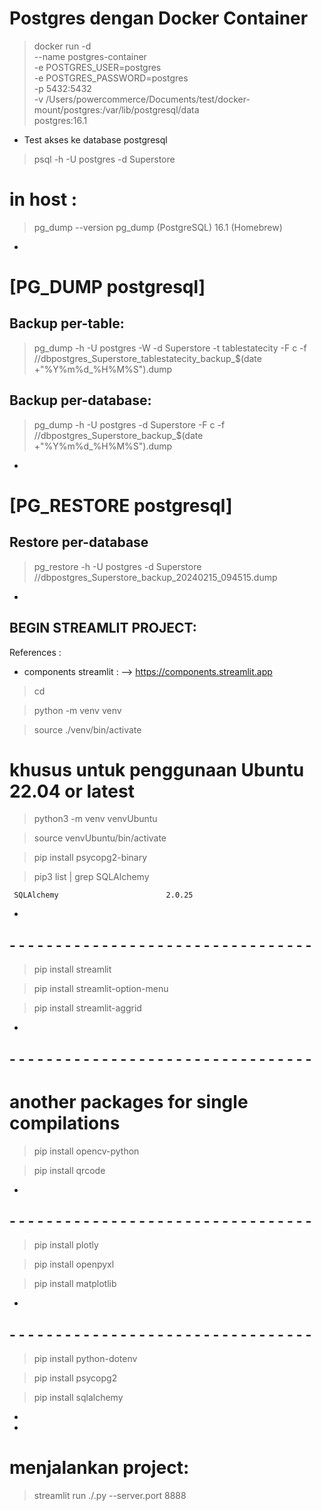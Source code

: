 
# Postgres dengan Docker Container
> docker run -d \
  --name postgres-container \
  -e POSTGRES_USER=postgres \
  -e POSTGRES_PASSWORD=postgres \
  -p 5432:5432 \
  -v /Users/powercommerce/Documents/test/docker-mount/postgres:/var/lib/postgresql/data \
  postgres:16.1

- Test akses ke database postgresql
> psql -h <HOST-IP> -U postgres -d Superstore

# in host :
> pg_dump --version
  pg_dump (PostgreSQL) 16.1 (Homebrew)





-

# [PG_DUMP postgresql]
## Backup per-table:
> pg_dump -h <HOST-IP> -U postgres -W -d Superstore -t tablestatecity -F c -f /<path-directories>/dbpostgres_Superstore_tablestatecity_backup_$(date +"%Y%m%d_%H%M%S").dump

## Backup per-database:
> pg_dump -h <HOST-IP> -U postgres -d Superstore -F c -f /<path-directories>/dbpostgres_Superstore_backup_$(date +"%Y%m%d_%H%M%S").dump


- 

# [PG_RESTORE postgresql]
## Restore per-database
> pg_restore -h <HOST-IP> -U postgres -d Superstore /<path-directories>/dbpostgres_Superstore_backup_20240215_094515.dump







-

## BEGIN STREAMLIT PROJECT:

References : 
- components streamlit : --> https://components.streamlit.app


> cd <foldername-projects>

> python -m venv venv

> source ./venv/bin/activate

# khusus untuk penggunaan Ubuntu 22.04 or latest
> python3 -m venv venvUbuntu

> source venvUbuntu/bin/activate

> pip install psycopg2-binary

> pip3 list | grep SQLAlchemy

     SQLAlchemy                        2.0.25
-
## - - - - - - - - - - - - - - - - - - - - - - - - - - - - - - - - -

> pip install streamlit

> pip install streamlit-option-menu

> pip install streamlit-aggrid

-
## - - - - - - - - - - - - - - - - - - - - - - - - - - - - - - - - -

# another packages for single compilations

> pip install opencv-python

> pip install qrcode

-
## - - - - - - - - - - - - - - - - - - - - - - - - - - - - - - - - -
> pip install plotly 

> pip install openpyxl

> pip install matplotlib 

-
## - - - - - - - - - - - - - - - - - - - - - - - - - - - - - - - - -

> pip install python-dotenv

> pip install psycopg2

> pip install sqlalchemy



-
-

# menjalankan project:

> streamlit run ./<nama-file>.py  --server.port 8888